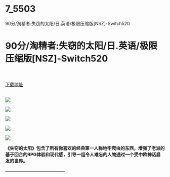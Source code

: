 # 7_5503
90分/淘精者:失窃的太阳/日.英语/极限压缩版[NSZ]-Switch520
# 90分/淘精者:失窃的太阳/日.英语/极限压缩版[NSZ]-Switch520
 <br/></br>
[下载地址](https://www.switch520.cc/article/5503 "下载地址")
<br/></br>

<p><span><strong><img src="https://ae01.alicdn.com/kf/Uc6ab2e8306a54b5e94c8524156207402e.jpg"></strong></span></p>
<p><span><strong><img src="https://ae01.alicdn.com/kf/Ued237150bfff40d9a84569f65eff6fd6c.jpg"></strong></span></p>
<p><span><strong><img src="https://ae01.alicdn.com/kf/U6530bafb4de343f9a2ba3299540d4604w.jpg"></strong></span></p>
<p><span><strong><img src="https://ae01.alicdn.com/kf/U027e12917e6249ae8414659e83293fafn.jpg"></strong></span></p>
<p><span><strong><img src="https://ae01.alicdn.com/kf/Uacf210e3ce644c0fad960c11bb54d78bu.jpg"></strong></span></p>
<p></p>
<p><span><strong>《失窃的太阳》包含了所有你喜欢的经典第一人称地牢爬虫的东西，增强了老派的基于回合的RPG体验和现代感，引导一组令人难忘的人物通过一个受中欧神话启发的世界。</strong></span></p>
<p><span><strong>—————————————-</strong></span></p>
